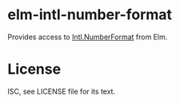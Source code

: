 # elm-intl-number-format

Provides access to [Intl.NumberFormat](https://developer.mozilla.org/en/docs/Web/JavaScript/Reference/Global_Objects/NumberFormat) from Elm.

# License

ISC, see LICENSE file for its text.
